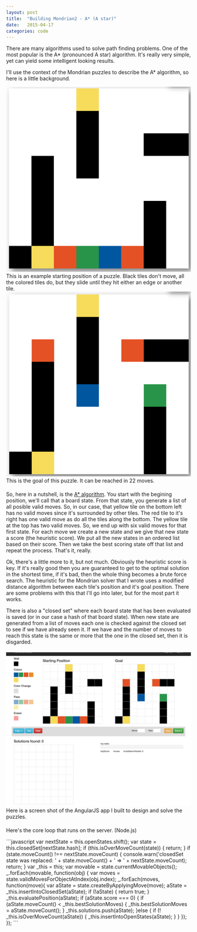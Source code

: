 ```yaml
---
layout: post
title:  "Building Mondrian2 - A* (A star)"
date:   2015-04-17
categories: code 
---
```

<div class="row">
    <div class="col-sm-12">
        <p>
            There are many algorithms used to solve path finding problems. One of the most popular is the A* (pronounced A star) algorithm. It's really very simple, yet can yield some intelligent looking results.
        </p>
        <p>
            I'll use the context of the Mondrian puzzles to describe the A* algorithm, so here is a little background.
        </p>
    </div>
</div>
<div class="row">
    <div class="col-sm-6">
        <img class="img-responsive" src="/images/mondrian2/puzzle_start.png"/>
        This is an example starting position of a puzzle. Black tiles don't move, all the colored tiles do, but they slide until they hit either an edge or another tile.
    </div>
    <div class="col-sm-6">
        <img class="img-responsive" src="/images/mondrian2/puzzle_end.png"/>
        This is the goal of this puzzle. It can be reached in 22 moves.
    </div>
</div>            
<div class="row" style="margin-top:20px;">
    <div class="col-sm-12">
        <p>
            So, here in a nutshell, is the <a href="http://en.wikipedia.org/wiki/A*_search_algorithm">A* algorithm</a>. You start with the begining position, we'll call that a board state. From that state, you generate a list of all posible valid moves. So, in our case, that yellow tile on the bottom left has no valid moves since it's surrounded by other tiles. The red tile to it's right has one valid move as do all the tiles along the bottom. The yellow tile at the top has two valid moves. So, we end up with six valid moves for that first state. For each move we create a new state and we give that new state a score (the heuristic score). We put all the new states in an ordered list based on their score. Then we take the best scoring state off that list and repeat the process. That's it, really.
        </p>
        <p>
            Ok, there's a little more to it, but not much. Obviously the heuristic score is key. If it's really good then you are guaranteed to get to the optimal solution in the shortest time, if it's bad, then the whole thing becomes a brute force search. The heuristic for the Mondrian solver that I wrote uses a modified distance algorithm between each tile's position and it's goal position. There are some problems with this that I'll go into later, but for the most part it works. 
        </p>
        <p>
            There is also a "closed set" where each board state that has been evaluated is saved (or in our case a hash of that board state). When new state are generated from a list of moves each one is checked against the closed set to see if we have already seen it. If we have and the number of moves to reach this state is the same or more that the one in the closed set, then it is disgarded. 
        </p>
    </div>
</div>
<div class="row" style="margin-top:20px;">
    <div class="col-sm-12">
        <img class="img-responsive" src="/images/mondrian2/mondrian_maker_1.png"/>
        Here is a screen shot of the AngularJS app I built to design and solve the puzzles.
    </div>
</div>            
<div class="row" style="margin-top:20px;">
    <div class="col-sm-12">
        <p>
            Here's the core loop that runs on the server. (Node.js)
        </p>
```javascript        
var nextState = this.openStates.shift();
var state = this.closedSet[nextState.hash];
if (this.isOverMoveCount(state)) {
    return;
}
if (state.moveCount() !== nextState.moveCount) {
    console.warn('closedSet state was replaced: ' + state.moveCount() + '  => ' + nextState.moveCount);
    return;
}
var _this = this;
var movable = state.currentMovableObjects();
_.forEach(movable, function(obj) {
    var moves = state.validMovesForObjectAtIndex(obj.index);
    _.forEach(moves, function(move){
        var aState = state.createByApplyingMove(move);
        aState = _this.insertIntoClosedSet(aState);
        if (!aState) {
            return true;
        }
        _this.evaluatePosition(aState);
        if (aState.score === 0) {
            if (aState.moveCount() < _this.bestSolutionMoves) {
                _this.bestSolutionMoves = aState.moveCount();
            }
            _this.solutions.push(aState);
        }else {
            if (! _this.isOverMoveCount(aState)) {
                _this.insertIntoOpenStates(aState);
            }
        }
    });
});
```
    </div>
</div>            
